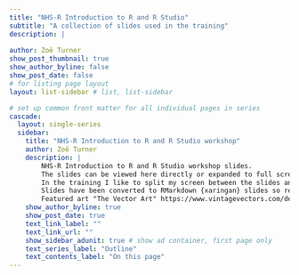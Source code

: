 ```yaml
---
title: "NHS-R Introduction to R and R Studio"
subtitle: "A collection of slides used in the training"
description: |
  
author: Zoë Turner
show_post_thumbnail: true
show_author_byline: false
show_post_date: false
# for listing page layout
layout: list-sidebar # list, list-sidebar

# set up common front matter for all individual pages in series
cascade:
  layout: single-series 
  sidebar:
    title: "NHS-R Introduction to R and R Studio workshop"
    author: Zoë Turner
    description: |
        NHS-R Introduction to R and R Studio workshop slides. 
        The slides can be viewed here directly or expanded to full screen. 
        In the training I like to split my screen between the slides and live coding and the full screen doesn't work for that, so I use the GitHub pages that they feed from. The links can be found on the same page as the interactive slides.
        Slides have been converted to RMarkdown {xaringan} slides so resize within a web browser.
        Featured art "The Vector Art" https://www.vintagevectors.com/decorative/vintage-floral-vector-pattern/
    show_author_byline: true
    show_post_date: true
    text_link_label: ""
    text_link_url: ""
    show_sidebar_adunit: true # show ad container, first page only
    text_series_label: "Outline" 
    text_contents_label: "On this page" 
---
```


